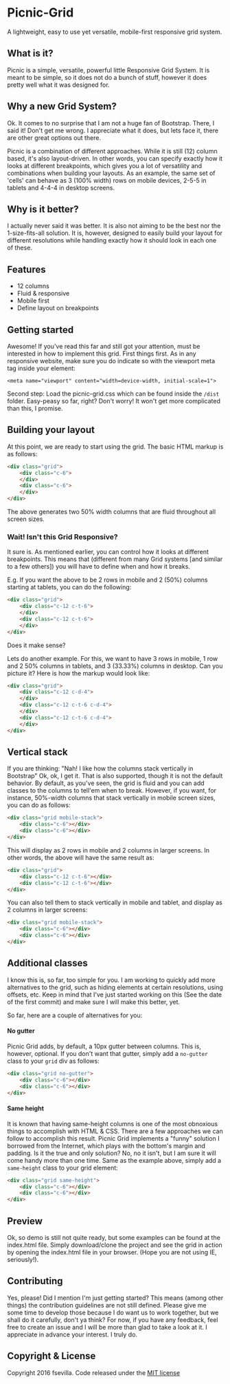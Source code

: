 # Picnic-Grid
A lightweight, easy to use yet versatile, mobile-first responsive grid system. 


## What is it?
Picnic is a simple, versatile, powerful little Responsive Grid System. 
It is meant to be simple, so it does not do a bunch of stuff, however it does pretty well what it was designed for. 

## Why a new Grid System?
Ok. It comes to no surprise that I am not a huge fan of Bootstrap. There, I said it! Don't get me wrong. I appreciate what it does, but lets face it, there are other great options out there. 

Picnic is a combination of different approaches. While it is still (12) column based, it's also layout-driven. In other words, you can specify exactly how it looks at different breakpoints, which gives you a lot of versatility and combinations when building your layouts. As an example, the same set of 'cells' can behave as 3 (100% width) rows on mobile devices, 2-5-5 in tablets and 4-4-4 in desktop screens. 

## Why is it better?
I actually never said it was better. It is also not aiming to be the best nor the 1-size-fits-all solution. 
It is, however, designed to easily build your layout for different resolutions while handling exactly how it should look in each one of these. 

## Features
* 12 columns
* Fluid & responsive
* Mobile first
* Define layout on breakpoints

## Getting started
Awesome! If you've read this far and still got your attention, must be interested in how to implement this grid. 
First things first. As in any responsive website, make sure you do indicate so with the viewport meta tag inside your <head> element:
```
<meta name="viewport" content="width=device-width, initial-scale=1">
```

Second step: Load the picnic-grid.css which can be found inside the `/dist` folder. Easy-peasy so far, right?
Don't worry! It won't get more complicated than this, I promise. 

## Building your layout
At this point, we are ready to start using the grid. The basic HTML markup is as follows:

```html
<div class="grid">
    <div class="c-6">
    </div>
    <div class="c-6">
    </div>
</div>
```

The above generates two 50% width columns that are fluid throughout all screen sizes. 

### Wait! Isn't this Grid Responsive?
It sure is. As mentioned earlier, you can control how it looks at different breakpoints. 
This means that (different from many Grid systems [and similar to a few others]) you will have to define when and how it breaks. 

E.g. If you want the above to be 2 rows in mobile and 2 (50%) columns starting at tablets, you can do the following: 
```html
<div class="grid">
    <div class="c-12 c-t-6">
    </div>
    <div class="c-12 c-t-6">
    </div>
</div>
```

Does it make sense?

Lets do another example. For this, we want to have 3 rows in mobile, 1 row and 2 50% columns in tablets, and 3 (33.33%) columns in desktop. Can you picture it?
Here is how the markup would look like:
```html
<div class="grid">
    <div class="c-12 c-d-4">
    </div>
    <div class="c-12 c-t-6 c-d-4">
    </div>
    <div class="c-12 c-t-6 c-d-4">
    </div>
</div>
```

## Vertical stack

If you are thinking: "Nah! I like how the columns stack vertically in Bootstrap" Ok, ok, I get it. That is also supported, though it is not the default behavior. By default, as you've seen, the grid is fluid and you can add classes to the columns to tell'em when to break. However, if you want, for instance, 50%-width columns that stack vertically in mobile screen sizes, you can do as follows:

```html
<div class="grid mobile-stack">
    <div class="c-6"></div>
    <div class="c-6"></div>
</div>
```

This will display as 2 rows in mobile and 2 columns in larger screens. In other words, the above will have the same result as: 

```html
<div class="grid">
    <div class="c-12 c-t-6"></div>
    <div class="c-12 c-t-6"></div>
</div>
```

You can also tell them to stack vertically in mobile and tablet, and display as 2 columns in larger screens:

```html
<div class="grid mobile-stack">
    <div class="c-6"></div>
    <div class="c-6"></div>
</div>
```


## Additional classes

I know this is, so far, too simple for you. I am working to quickly add more alternatives to the grid, such as hiding elements at certain resolutions, using offsets, etc. Keep in mind that I've just started working on this (See the date of the first commit) and make sure I will make this better, yet. 

So far, here are a couple of alternatives for you:
#### No gutter
Picnic Grid adds, by default, a 10px gutter between columns. This is, however, optional. If you don't want that gutter, simply add a `no-gutter` class to your `grid` div as follows:

```html
<div class="grid no-gutter">
    <div class="c-6"></div>
    <div class="c-6"></div>
</div>
```

#### Same height
It is known that having same-height columns is one of the most obnoxious things to accomplish with HTML & CSS. 
There are a few approaches we can follow to accomplish this result. Picnic Grid implements a "funny" solution I borrowed from the Internet, which plays with the bottom's margin and padding. 
Is it the true and only solution? No, no it isn't, but I am sure it will come handy more than one time. 
Same as the example above, simply add a `same-height` class to your grid element:
```html
<div class="grid same-height">
    <div class="c-6"></div>
    <div class="c-6"></div>
</div>
```

## Preview
Ok, so demo is still not quite ready, but some examples can be found at the index.html file. Simply download/clone the project and see the grid in action by opening the index.html file in your browser. (Hope you are not using IE, seriously!).


## Contributing
Yes, please! Did I mention I'm just getting started? This means (among other things) the contribution guidelines are not still defined. Please give me some time to develop those because I do want us to work together, but we shall do it carefully, don't ya think? For now, if you have any feedback, feel free to create an issue and I will be more than glad to take a look at it. 
I appreciate in advance your interest. I truly do. 


## Copyright & License
Copyright 2016 fsevilla. Code released under the [MIT license](https://github.com/fsevilla/Picnic-Grid/blob/master/LICENSE)
